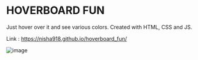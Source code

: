 # HOVERBOARD FUN
Just hover over it and see various colors.
Created with HTML, CSS and JS.

Link : https://nisha918.github.io/hoverboard_fun/

![image](https://user-images.githubusercontent.com/130730584/232085727-bf0e9aa1-d502-46cf-b714-838292fd8c8f.png)
